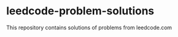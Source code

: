 # leedcode-problem-solutions

<p>This repository contains solutions of problems from leedcode.com</p>
